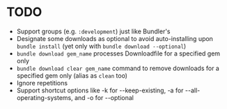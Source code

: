 # TODO

- Support groups (e.g. `:development`) just like Bundler's
- Designate some downloads as optional to avoid auto-installing upon `bundle install` (yet only with `bundle download --optional`)
- `bundle download gem_name` processes Downloadfile for a specified gem only
- `bundle download clear gem_name` command to remove downloads for a specified gem only (alias as `clean` too)
- Ignore repetitions
- Support shortcut options like -k for --keep-existing, -a for --all-operating-systems, and -o for --optional
